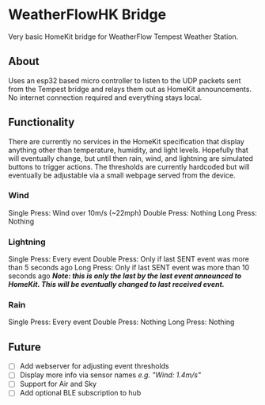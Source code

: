 # WeatherFlowHK Bridge
Very basic HomeKit bridge for WeatherFlow Tempest Weather Station.

## About
Uses an esp32 based micro controller to listen to the UDP packets sent from the Tempest bridge and relays them out as HomeKit announcements. No internet connection required and everything stays local.

## Functionality
There are currently no services in the HomeKit specification that display anything other than temperature, humidity, and light levels. Hopefully that will eventually change, but until then rain, wind, and lightning are simulated buttons to trigger actions.  The thresholds are currently hardcoded but will eventually be adjustable via a small webpage served from the device.

### Wind
Single Press: Wind over 10m/s (~22mph)
Double Press: Nothing
Long Press: Nothing

### Lightning
Single Press: Every event
Double Press: Only if last SENT event was more than 5 seconds ago
Long Press: Only if last SENT event was more than 10 seconds ago
__*Note: this is only the last by the last event announced to HomeKit. This will be eventually changed to last received event.*__

### Rain
Single Press: Every event
Double Press: Nothing
Long Press: Nothing

## Future
- [ ] Add webserver for adjusting event thresholds
- [ ] Display more info via sensor names *e.g. "Wind: 1.4m/s"*
- [ ] Support for Air and Sky
- [ ] Add optional BLE subscription to hub
